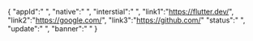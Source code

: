 {
 "appId":" ",
 "native":" ",
 "interstial":" ",
 "link1":"https://flutter.dev/",
 "link2":"https://google.com/",
 "link3":"https://github.com/"
 "status":" ",
 "update":" ",
 "banner":" "
}
